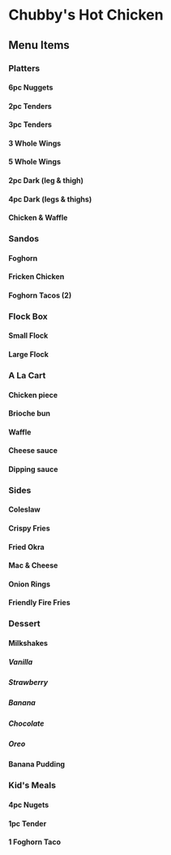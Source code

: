 # Chubby's Hot Chicken

## Menu Items
### Platters 
#### 6pc Nuggets
#### 2pc Tenders
#### 3pc Tenders
#### 3 Whole Wings
#### 5 Whole Wings
#### 2pc Dark (leg & thigh)
#### 4pc Dark (legs & thighs)
#### Chicken & Waffle 
### Sandos
#### Foghorn
#### Fricken Chicken
#### Foghorn Tacos (2)
### Flock Box
#### Small Flock
#### Large Flock
### A La Cart
#### Chicken piece
#### Brioche bun
#### Waffle 
#### Cheese sauce
#### Dipping sauce
### Sides
#### Coleslaw
#### Crispy Fries
#### Fried Okra
#### Mac & Cheese
#### Onion Rings
#### Friendly Fire Fries
### Dessert
#### Milkshakes
##### Vanilla
##### Strawberry
##### Banana 
##### Chocolate
##### Oreo
#### Banana Pudding
### Kid's Meals
#### 4pc Nugets
#### 1pc Tender
#### 1 Foghorn Taco
